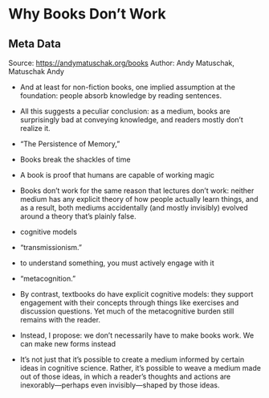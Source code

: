 # Why Books Don’t Work

## Meta Data

Source:  https://andymatuschak.org/books 
Author: Andy Matuschak, Matuschak Andy

- And at least for non-fiction books, one implied assumption at the foundation: people absorb knowledge by reading sentences.
- All this suggests a peculiar conclusion: as a medium, books are surprisingly bad at conveying knowledge, and readers mostly don’t realize it.
- “The Persistence of Memory,”
- Books break the shackles of time
- A book is proof that humans are capable of working magic
- Books don’t work for the same reason that lectures don’t work: neither medium has any explicit theory of how people actually learn things, and as a result, both mediums accidentally (and mostly invisibly) evolved around a theory that’s plainly false.
  
- cognitive models
- “transmissionism.”
- to understand something, you must actively engage with it
- “metacognition.”
- By contrast, textbooks do have explicit cognitive models: they support engagement with their concepts through things like exercises and discussion questions. Yet much of the metacognitive burden still remains with the reader.
- Instead, I propose: we don’t necessarily have to make books work. We can make new forms instead
- It’s not just that it’s possible to create a medium informed by certain ideas in cognitive science. Rather, it’s possible to weave a medium made out of those ideas, in which a reader’s thoughts and actions are inexorably—perhaps even invisibly—shaped by those ideas.
